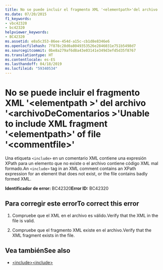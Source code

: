 ```yaml
---
title: No se puede incluir el fragmento XML '<elementpath>'del archivo'<commentfile>'
ms.date: 07/20/2015
f1_keywords:
- vbc42320
- bc42320
helpviewer_keywords:
- BC42320
ms.assetid: e8a5c353-86ee-454d-a15c-cb1d8e8346e6
ms.openlocfilehash: 7f878c28d0a8049353526e2846031e751b5498d7
ms.sourcegitcommit: 0be8a279af6d8a43e03141e349d3efd5d35f8767
ms.translationtype: HT
ms.contentlocale: es-ES
ms.lasthandoff: 04/18/2019
ms.locfileid: "59340534"
---
```

# <a name="unable-to-include-xml-fragment-elementpath-of-file-commentfile"></a><span data-ttu-id="0c04e-102">No se puede incluir el fragmento XML '\<elementpath >' del archivo '\<archivoDeComentarios >'</span><span class="sxs-lookup"><span data-stu-id="0c04e-102">Unable to include XML fragment '\<elementpath>' of file '\<commentfile>'</span></span>
<span data-ttu-id="0c04e-103">Una etiqueta `<include>` en un comentario XML contiene una expresión XPath para un elemento que no existe o el archivo contiene código XML mal formado.</span><span class="sxs-lookup"><span data-stu-id="0c04e-103">An `<include>` tag in an XML comment contains an XPath expression for an element that does not exist, or the file contains badly formed XML.</span></span>  
  
 <span data-ttu-id="0c04e-104">**Identificador de error:** BC42320</span><span class="sxs-lookup"><span data-stu-id="0c04e-104">**Error ID:** BC42320</span></span>  
  
## <a name="to-correct-this-error"></a><span data-ttu-id="0c04e-105">Para corregir este error</span><span class="sxs-lookup"><span data-stu-id="0c04e-105">To correct this error</span></span>  
  
1. <span data-ttu-id="0c04e-106">Compruebe que el XML en el archivo es válido.</span><span class="sxs-lookup"><span data-stu-id="0c04e-106">Verify that the XML in the file is valid.</span></span>  
  
2. <span data-ttu-id="0c04e-107">Compruebe que el fragmento XML existe en el archivo.</span><span class="sxs-lookup"><span data-stu-id="0c04e-107">Verify that the XML fragment exists in the file.</span></span>  
  
## <a name="see-also"></a><span data-ttu-id="0c04e-108">Vea también</span><span class="sxs-lookup"><span data-stu-id="0c04e-108">See also</span></span>

- [<span data-ttu-id="0c04e-109">\<include></span><span class="sxs-lookup"><span data-stu-id="0c04e-109">\<include></span></span>](../../visual-basic/language-reference/xmldoc/include.md)
